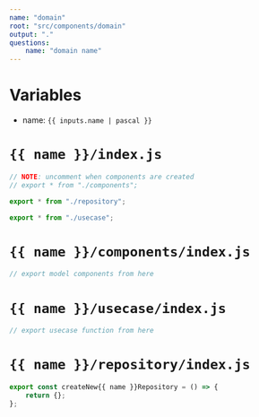 ```yaml
---
name: "domain"
root: "src/components/domain"
output: "."
questions:
    name: "domain name"
---
```


# Variables

-   name: `{{ inputs.name | pascal }}`

# `{{ name }}/index.js`

```jsx
// NOTE: uncomment when components are created
// export * from "./components";

export * from "./repository";

export * from "./usecase";
```

# `{{ name }}/components/index.js`

```jsx
// export model components from here
```

# `{{ name }}/usecase/index.js`

```jsx
// export usecase function from here
```

# `{{ name }}/repository/index.js`

```jsx
export const createNew{{ name }}Repository = () => {
    return {};
};
```
